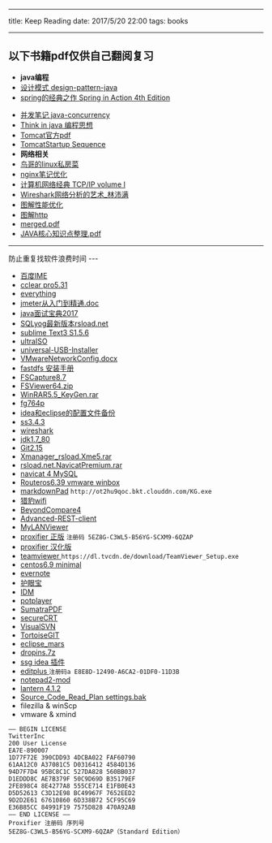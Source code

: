
---
title: Keep Reading
date: 2017/5/20 22:00
tags: books

---
以下书籍pdf仅供自己翻阅复习
---
* **java编程**
* [设计模式 design-pattern-java](http://ot2hu9qoc.bkt.clouddn.com/design-pattern-java.pdf)
* [spring的经典之作 Spring in Action 4th Edition](http://ot2hu9qoc.bkt.clouddn.com/Craig%20Walls%20-%20Spring%20in%20Action%204th%20Edition%20-%202014.pdf)

<!--more-->

* [并发笔记 java-concurrency](http://ot2hu9qoc.bkt.clouddn.com/java-concurrency.pdf)
* [Think in java 编程思想](http://ot2hu9qoc.bkt.clouddn.com/think-in-java.pdf)
* [Tomcat官方pdf](http://ot2hu9qoc.bkt.clouddn.com/serverStartup.pdf)
* [TomcatStartup Sequence](http://ot2hu9qoc.bkt.clouddn.com/serverStartup.txt)
* **网络相关**
* [鸟哥的linux私房菜](http://ot2hu9qoc.bkt.clouddn.com/niaoge_Linux_v2_0.pdf)
* [nginx笔记优化](http://ot2hu9qoc.bkt.clouddn.com/nginx%E4%BC%98%E5%8C%96.pdf)
* [计算机网络经典 TCP/IP volume I](http://ot2hu9qoc.bkt.clouddn.com/TCPIP%E8%AF%A6%E8%A7%A3%28%E5%8D%B71%E5%8D%8F%E8%AE%AE%29.pdf)
* [Wireshark网络分析的艺术_林沛满](http://ot2hu9qoc.bkt.clouddn.com/Wireshark%E7%BD%91%E7%BB%9C%E5%88%86%E6%9E%90%E7%9A%84%E8%89%BA%E6%9C%AF_%E6%9E%97%E6%B2%9B%E6%BB%A1%E8%91%97_%E5%8C%97%E4%BA%AC%EF%BC%9A%E4%BA%BA%E6%B0%91%E9%82%AE%E7%94%B5%E5%87%BA%E7%89%88%E7%A4%BE%20,2016.02_P198.pdf)
* [图解性能优化](http://ot2hu9qoc.bkt.clouddn.com/%E5%9B%BE%E8%A7%A3%E6%80%A7%E8%83%BD%E4%BC%98%E5%8C%96.pdf)
* [图解http](http://ot2hu9qoc.bkt.clouddn.com/%E5%9B%BE%E8%A7%A3HTTP+%E5%BD%A9%E8%89%B2%E7%89%88@www.java1234.com.pdf)
* [merged.pdf](http://ot2hu9qoc.bkt.clouddn.com/merged.pdf)
* [JAVA核心知识点整理.pdf](http://ot2hu9qoc.bkt.clouddn.com/merged.pdf)

<hr>
防止重复找软件浪费时间
---

* [百度IME](http://ot2hu9qoc.bkt.clouddn.com/BaiduType_Setup_Light.exe)
* [cclear pro5.31](http://ot2hu9qoc.bkt.clouddn.com/CCleaner+Pro+v5.31+x86_x64+%E7%BB%BF%E8%89%B2%E7%89%88%5B%E5%A2%9E%E5%BC%BA%5D.7z)
* [everything](http://ot2hu9qoc.bkt.clouddn.com/Everything-1.4.1.867b.x64-Setup.exe)
* [jmeter从入门到精通.doc](http://ot2hu9qoc.bkt.clouddn.com/JMeter%E4%BB%8E%E5%85%A5%E9%97%A8%E5%88%B0%E7%B2%BE%E9%80%9A.doc)
* [java面试宝典2017](http://ot2hu9qoc.bkt.clouddn.com/Java%E9%9D%A2%E8%AF%95%E5%AE%9D%E5%85%B82017.doc)
* [SQLyog最新版本rsload.net](http://ot2hu9qoc.bkt.clouddn.com/SQLyog-12.4.1-0_51cto.exe)
* [sublime Text3 S1.5.6](http://ot2hu9qoc.bkt.clouddn.com/Sublime+Text+3+%E4%B8%AD%E6%96%87%E4%BC%98%E5%8C%96%E7%89%88S1.5.6.exe)
* [ultraISO](http://ot2hu9qoc.bkt.clouddn.com/UltraISO+v9.66.3300+%E7%89%B9%E5%88%AB%E7%89%88%E7%BB%BF%E8%89%B2%E7%89%88.7z)
* [universal-USB-Installer ](http://ot2hu9qoc.bkt.clouddn.com/Universal-USB-Installer-1.9.7.8.exe)
* [VMwareNetworkConfig.docx](http://ot2hu9qoc.bkt.clouddn.com/VMware%E7%BD%91%E7%BB%9C%E8%AE%BE%E7%BD%AE.docx)
* [fastdfs 安装手册](http://ot2hu9qoc.bkt.clouddn.com/FastDFS_tut.docx)
* [FSCapture8.7](http://ot2hu9qoc.bkt.clouddn.com/FSCapture8.7.exe)
* [FSViewer64.zip](http://ot2hu9qoc.bkt.clouddn.com/FSViewer64.zip)
* [WinRAR5.5_KeyGen.rar](http://ot2hu9qoc.bkt.clouddn.com/WinRAR5.5_KeyGen.rar)
* [fg764p](http://ot2hu9qoc.bkt.clouddn.com/fg764p.exe)
* [idea和eclipse的配置文件备份](http://ot2hu9qoc.bkt.clouddn.com/idea_eclipsebak.zip)
* [ss3.4.3]( http://ot2hu9qoc.bkt.clouddn.com/ss-3.4.3.zip)
* [wireshark](http://ot2hu9qoc.bkt.clouddn.com/Wireshark-win64-2.4.2.exe)
* [jdk1.7_80](http://ot2hu9qoc.bkt.clouddn.com/jdk-7u80-windows-x64.exe)
* [Git2.15](http://ot2hu9qoc.bkt.clouddn.com/Git-2.15.0-64-bit.exe)
* [Xmanager_rsload.Xme5.rar](http://ot2hu9qoc.bkt.clouddn.com/rsload.net.Xme5.rar)
* [rsload.net.NavicatPremium.rar](http://ot2hu9qoc.bkt.clouddn.com/Navicat.rar)
* [navicat 4 MySQL](http://ot2hu9qoc.bkt.clouddn.com/navicat11.1%E5%AE%8C%E7%BE%8E%E7%A0%B4%E8%A7%A3%E7%89%88%E5%86%85%E5%B8%A6%E6%B3%A8%E5%86%8C%E6%9C%BA.rar)
* [Routeros6.39 vmware winbox](http://ot2hu9qoc.bkt.clouddn.com/RouterOS%206.39.2%E8%99%9A%E6%8B%9F%E6%9C%BA%E4%B8%93%E7%94%A8.rar)
* [markdownPad](http://markdownpad.com/download/markdownpad2-setup.exe)  `http://ot2hu9qoc.bkt.clouddn.com/KG.exe`
* [猎豹wifi](http://ot2hu9qoc.bkt.clouddn.com/LiebaoFreeWiFi5.1.exe)
* [BeyondCompare4](http://ot2hu9qoc.bkt.clouddn.com/BCompare-zh-4.1.9.21719_2_bak.zip)
* [Advanced-REST-client](http://ot2hu9qoc.bkt.clouddn.com/Advanced-REST-client_v3.1.9.zip)
* [MyLANViewer](http://ot2hu9qoc.bkt.clouddn.com/MyLanViewer.7z)
* [proxifier 正版](http://ot2hu9qoc.bkt.clouddn.com/ProxifierSetup.exe) `注册码 5EZ8G-C3WL5-B56YG-SCXM9-6QZAP`
* [proxifier 汉化版](http://ot2hu9qoc.bkt.clouddn.com/HA-Proxifier331-LDR.7z)
* [teamviewer ](http://ot2hu9qoc.bkt.clouddn.com/TeamViewer_Setup_2.exe) `https://dl.tvcdn.de/download/TeamViewer_Setup.exe`
* [centos6.9 minimal](http://mirrors.neusoft.edu.cn/centos/6.9/isos/x86_64/CentOS-6.9-x86_64-minimal.iso)
* [evernote](https://cdn1.evernote.com/win6/public/Evernote_6.7.5.5825.exe)
* [护眼宝](http://static1.huyanbao.com/pc/huyanbao_last.exe)
* [IDM](http://ot2hu9qoc.bkt.clouddn.com/IDM6.29.2.7z)
* [potplayer](http://ot2hu9qoc.bkt.clouddn.com/PotPlayer.zip)
* [SumatraPDF](https://www.sumatrapdfreader.org/dl/SumatraPDF-3.1.2-64.zip)
* [secureCRT ](http://ot2hu9qoc.bkt.clouddn.com/VanDyke.rar)
* [VisualSVN](https://www.visualsvn.com/files/VisualSVN-Server-3.6.4-x64.msi)
* [TortoiseGIT](https://download.tortoisegit.org/tgit/2.5.0.0/TortoiseGit-2.5.0.0-64bit.msi)
* [eclipse_mars](http://mirrors.neusoft.edu.cn/eclipse/technology/epp/downloads/release/mars/2/eclipse-jee-mars-2-win32-x86_64.zip)
* [dropins.7z](http://ot2hu9qoc.bkt.clouddn.com/dropins.7z)
* [ssg idea 插件](http://ot2hu9qoc.bkt.clouddn.com/ssg.zip)
* [editplus ](https://www.editplus.com/ftp/epp430_64bit.exe) `注册码a E8E8D-12490-A6CA2-01DF0-11D3B`
* [notepad2-mod](https://github.com/XhmikosR/notepad2-mod/releases/download/4.2.25.998/Notepad2-mod.4.2.25.998.exe)
* [lantern 4.1.2](https://github.com/getlantern/forum/issues/833)
* [Source_Code_Read_Plan settings.bak](http://ot2hu9qoc.bkt.clouddn.com/Source_Code_Read_Plan.7z)
* filezilla & winScp
* vmware & xmind
```
—– BEGIN LICENSE
TwitterInc
200 User License
EA7E-890007
1D77F72E 390CDD93 4DCBA022 FAF60790
61AA12C0 A37081C5 D0316412 4584D136
94D7F7D4 95BC8C1C 527DA828 560BB037
D1EDDD8C AE7B379F 50C9D69D B35179EF
2FE898C4 8E4277A8 555CE714 E1FB0E43
D5D52613 C3D12E98 BC49967F 7652EED2
9D2D2E61 67610860 6D338B72 5CF95C69
E36B85CC 84991F19 7575D828 470A92AB
—— END LICENSE ——
Proxifier 注册码 序列号
5EZ8G-C3WL5-B56YG-SCXM9-6QZAP（Standard Edition）
```